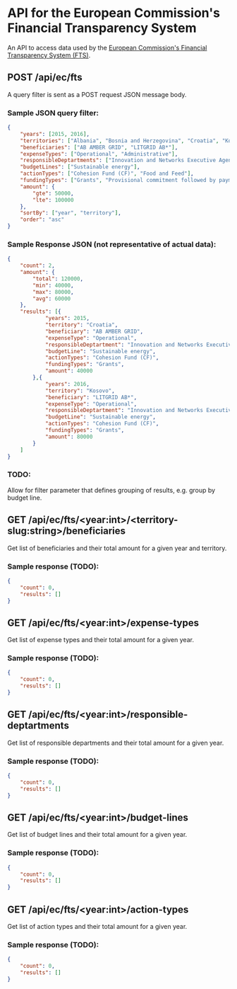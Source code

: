 # API for the European Commission's Financial Transparency System 
An API to access data used by the [European Commission's Financial Transparency System (FTS)](http://ec.europa.eu/budget/fts/index_en.htm).

## POST /api/ec/fts

A query filter is sent as a POST request JSON message body.

### Sample JSON query filter:
```json
{
	"years": [2015, 2016],
	"territories": ["Albania", "Bosnia and Herzegovina", "Croatia", "Kosovo", "Macedonia", "Montenegro", "Serbia"],
	"beneficiaries": ["AB AMBER GRID", "LITGRID AB*"],
	"expenseTypes": ["Operational", "Administrative"],
	"responsibleDeptartments": ["Innovation and Networks Executive Agency"],
	"budgetLines": ["Sustainable energy"],
	"actionTypes": ["Cohesion Fund (CF)", "Food and Feed"],
	"fundingTypes": ["Grants", "Provisional commitment followed by payment"],
	"amount": {
		"gte": 50000,
		"lte": 100000
	},
	"sortBy": ["year", "territory"],
	"order": "asc"
}
```

### Sample Response JSON (not representative of actual data):
```json
{
	"count": 2,
	"amount": {
		"total": 120000,
		"min": 40000,
		"max": 80000,
		"avg": 60000
	},
	"results": [{
			"years": 2015,
			"territory": "Croatia",
			"beneficiary": "AB AMBER GRID",
			"expenseType": "Operational",
			"responsibleDeptartment": "Innovation and Networks Executive Agency",
			"budgetLine": "Sustainable energy",
			"actionTypes": "Cohesion Fund (CF)",
			"fundingTypes": "Grants",
			"amount": 40000
		},{
			"years": 2016,
			"territory": "Kosovo",
			"beneficiary": "LITGRID AB*",
			"expenseType": "Operational",
			"responsibleDeptartment": "Innovation and Networks Executive Agency",
			"budgetLine": "Sustainable energy",
			"actionTypes": "Cohesion Fund (CF)",
			"fundingTypes": "Grants",
			"amount": 80000
		}
	]
}
```


### TODO:
Allow for filter parameter that defines grouping of results, e.g. group by budget line.

## GET /api/ec/fts/&lt;year:int&gt;/&lt;territory-slug:string&gt;/beneficiaries

Get list of beneficiaries and their total amount for a given year and territory.

### Sample response (TODO):
```json
{
	"count": 0,
	"results": []  
}
```

## GET /api/ec/fts/&lt;year:int&gt;/expense-types

Get list of expense types and their total amount for a given year.

### Sample response (TODO):
```json
{
	"count": 0,
	"results": []  
}
```

## GET /api/ec/fts/&lt;year:int&gt;/responsible-deptartments

Get list of responsible departments and their total amount for a given year.

### Sample response (TODO):
```json
{
	"count": 0,
	"results": []  
}
```

## GET /api/ec/fts/&lt;year:int&gt;/budget-lines

Get list of budget lines and their total amount for a given year.

### Sample response (TODO):
```json
{
	"count": 0,
	"results": []  
}
```

## GET /api/ec/fts/&lt;year:int&gt;/action-types

Get list of action types and their total amount for a given year.

### Sample response (TODO):
```json
{
	"count": 0,
	"results": []  
}
```
